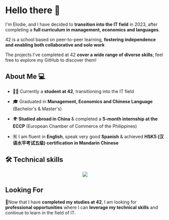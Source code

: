 # Hello there 👋

I'm Elodie, and I have decided to **transition into the IT field** in 2023, after completing a **full curriculum in management, economics and languages**.

42 is a school based on peer-to-peer learning, **fostering independence and enabling both collaborative and solo work**

The projects I've completed at 42 **cover a wide range of diverse skills**; feel free to explore my GitHub to discover them!



## About Me 💻
* 👩‍💻 Currently a **student at 42**, transitioning into the IT field
  
* 🎓 Graduated in **Management, Economics and Chinese Language** (Bachelor's & Master's)
  
* 🌍 **Studied abroad in China** & completed a **5-month internship at the ECCP** (European Chamber of Commerce of the Philippines)

* 🈶 I am fluent in **English**, speak very good **Spanish** & achieved **HSK5 (汉语水平考试五级) certification in Mandarin Chinese**
  

## 🛠️ Technical skills 
<p align="center">
  <a href="https://skillicons.dev">
    <img src="https://skillicons.dev/icons?i=c,cpp,django,js,html,css,docker,py,elasticsearch,git" />
  </a>
</p>

## Looking For
🌱Now that I have **completed my studies at 42**, I am looking for **professional opportunities** where I can **leverage my technical skills** and continue to learn in the field of IT. 
